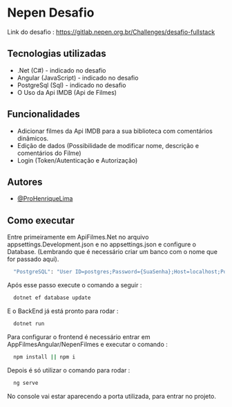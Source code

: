 
# Nepen Desafio

Link do desafio : https://gitlab.nepen.org.br/Challenges/desafio-fullstack




## Tecnologias utilizadas

- .Net (C#) - indicado no desafio
- Angular (JavaScript) - indicado no desafio
- PostgreSql (Sql) - indicado no desafio
- O Uso da Api IMDB (Api de Filmes)

## Funcionalidades

- Adicionar filmes da Api IMDB para a sua biblioteca com comentários dinâmicos.
- Edição de dados (Possibilidade de modificar nome, descrição e comentários do Filme)
- Login (Token/Autenticação e Autorização)


## Autores

- [@ProHenriqueLima](https://www.github.com/octokatherine)


## Como executar 

Entre primeiramente em ApiFilmes.Net no arquivo appsettings.Development.json e no appsettings.json e configure o Database. (Lembrando que é necessário criar um banco com o nome que for passado aqui).

```bash
  "PostgreSQL": "User ID=postgres;Password={SuaSenha};Host=localhost;Port={SuaPorta};Database=FilmeNepen;"
```

Após esse passo execute o comando a seguir : 

```bash
  dotnet ef database update
```
E o BackEnd já está pronto para rodar :

```bash
  dotnet run
```

Para configurar o frontend é necessário entrar em AppFilmesAngular/NepenFilmes e executar o comando :

```bash
  npm install || npm i
```

Depois é só utilizar o comando para rodar : 

```bash
  ng serve
```

No console vai estar aparecendo a porta utilizada, para entrar no projeto.
    